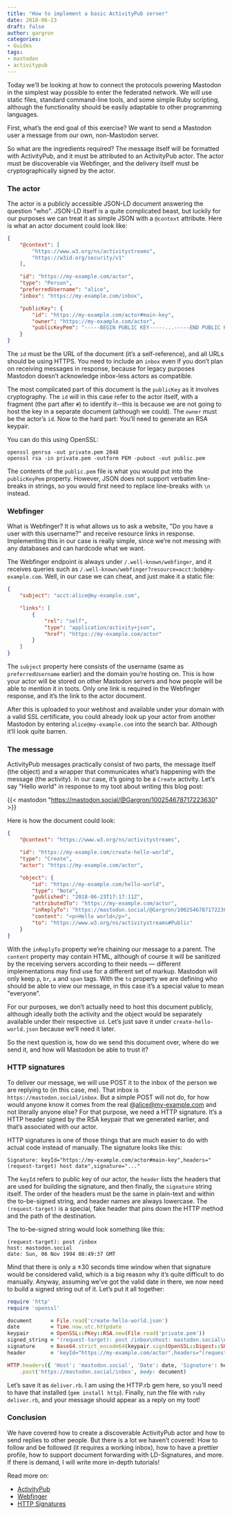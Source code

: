 ```yaml
---
title: "How to implement a basic ActivityPub server"
date: 2018-06-23
draft: false
author: gargron
categories:
- Guides
tags:
- mastodon
- activitypub
---
```


Today we’ll be looking at how to connect the protocols powering Mastodon in the simplest way possible to enter the federated network. We will use static files, standard command-line tools, and some simple Ruby scripting, although the functionality should be easily adaptable to other programming languages.

First, what’s the end goal of this exercise? We want to send a Mastodon user a message from our own, non-Mastodon server.

So what are the ingredients required? The message itself will be formatted with ActivityPub, and it must be attributed to an ActivityPub actor. The actor must be discoverable via Webfinger, and the delivery itself must be cryptographically signed by the actor.

### The actor

The actor is a publicly accessible JSON-LD document answering the question "who". JSON-LD itself is a quite complicated beast, but luckily for our purposes we can treat it as simple JSON with a `@context` attribute. Here is what an actor document could look like:

```json
{
	"@context": [
		"https://www.w3.org/ns/activitystreams",
		"https://w3id.org/security/v1"
	],

	"id": "https://my-example.com/actor",
	"type": "Person",
	"preferredUsername": "alice",
	"inbox": "https://my-example.com/inbox",

	"publicKey": {
		"id": "https://my-example.com/actor#main-key",
		"owner": "https://my-example.com/actor",
		"publicKeyPem": "-----BEGIN PUBLIC KEY-----...-----END PUBLIC KEY-----"
	}
}
```

The `id` must be the URL of the document (it’s a self-reference), and all URLs should be using HTTPS. You need to include an `inbox` even if you don’t plan on receiving messages in response, because for legacy purposes Mastodon doesn’t acknowledge inbox-less actors as compatible.

The most complicated part of this document is the `publicKey` as it involves cryptography. The `id` will in this case refer to the actor itself, with a fragment (the part after `#`) to identify it--this is because we are not going to host the key in a separate document (although we could). The `owner` must be the actor’s `id`. Now to the hard part: You’ll need to generate an RSA keypair.

You can do this using OpenSSL:

    openssl genrsa -out private.pem 2048
    openssl rsa -in private.pem -outform PEM -pubout -out public.pem

The contents of the `public.pem` file is what you would put into the `publicKeyPem` property. However, JSON does not support verbatim line-breaks in strings, so you would first need to replace line-breaks with `\n` instead.

### Webfinger

What is Webfinger? It is what allows us to ask a website, "Do you have a user with this username?" and receive resource links in response. Implementing this in our case is really simple, since we’re not messing with any databases and can hardcode what we want.

The Webfinger endpoint is always under `/.well-known/webfinger`, and it receives queries such as `/.well-known/webfinger?resource=acct:bob@my-example.com`. Well, in our case we can cheat, and just make it a static file:

```json
{
	"subject": "acct:alice@my-example.com",

	"links": [
		{
			"rel": "self",
			"type": "application/activity+json",
			"href": "https://my-example.com/actor"
		}
	]
}
```

The `subject` property here consists of the username (same as `preferredUsername` earlier) and the domain you’re hosting on. This is how your actor will be stored on other Mastodon servers and how people will be able to mention it in toots. Only one link is required in the Webfinger response, and it’s the link to the actor document.

After this is uploaded to your webhost and available under your domain with a valid SSL certificate, you could already look up your actor from another Mastodon by entering `alice@my-example.com` into the search bar. Although it’ll look quite barren.

### The message

ActivityPub messages practically consist of two parts, the message itself (the object) and a wrapper that communicates what’s happening with the message (the activity). In our case, it’s going to be a `Create` activity. Let’s say "Hello world" in response to my toot about writing this blog post:

{{< mastodon "https://mastodon.social/@Gargron/100254678717223630" >}}

Here is how the document could look:

```json
{
	"@context": "https://www.w3.org/ns/activitystreams",

	"id": "https://my-example.com/create-hello-world",
	"type": "Create",
	"actor": "https://my-example.com/actor",

	"object": {
		"id": "https://my-example.com/hello-world",
		"type": "Note",
		"published": "2018-06-23T17:17:11Z",
		"attributedTo": "https://my-example.com/actor",
		"inReplyTo": "https://mastodon.social/@Gargron/100254678717223630",
		"content": "<p>Hello world</p>",
		"to": "https://www.w3.org/ns/activitystreams#Public"
	}
}
```

With the `inReplyTo` property we’re chaining our message to a parent. The `content` property may contain HTML, although of course it will be sanitized by the receiving servers according to their needs — different implementations may find use for a different set of markup. Mastodon will only keep `p`, `br`, `a` and `span` tags. With the `to` property we are defining who should be able to view our message, in this case it’s a special value to mean "everyone".

For our purposes, we don’t actually need to host this document publicly, although ideally both the activity and the object would be separately available under their respective `id`. Let’s just save it under `create-hello-world.json` because we’ll need it later.

So the next question is, how do we send this document over, where do we send it, and how will Mastodon be able to trust it?

### HTTP signatures

To deliver our message, we will use POST it to the inbox of the person we are replying to (in this case, me). That inbox is `https://mastodon.social/inbox`. But a simple POST will not do, for how would anyone know it comes from the real @alice@my-example.com and not literally anyone else? For that purpose, we need a HTTP signature. It’s a HTTP header signed by the RSA keypair that we generated earlier, and that’s associated with our actor.

HTTP signatures is one of those things that are much easier to do with actual code instead of manually. The signature looks like this:

    Signature: keyId="https://my-example.com/actor#main-key",headers="(request-target) host date",signature="..."

The `keyId` refers to public key of our actor, the `header` lists the headers that are used for building the signature, and then finally, the `signature` string itself. The order of the headers must be the same in plain-text and within the to-be-signed string, and header names are always lowercase. The `(request-target)` is a special, fake header that pins down the HTTP method and the path of the destination.

The to-be-signed string would look something like this:

    (request-target): post /inbox
    host: mastodon.social
    date: Sun, 06 Nov 1994 08:49:37 GMT

Mind that there is only a ±30 seconds time window when that signature would be considered valid, which is a big reason why it’s quite difficult to do manually. Anyway, assuming we’ve got the valid date in there, we now need to build a signed string out of it. Let’s put it all together:

```ruby
require 'http'
require 'openssl'

document      = File.read('create-hello-world.json')
date          = Time.now.utc.httpdate
keypair       = OpenSSL::PKey::RSA.new(File.read('private.pem'))
signed_string = "(request-target): post /inbox\nhost: mastodon.social\ndate: #{date}"
signature     = Base64.strict_encode64(keypair.sign(OpenSSL::Digest::SHA256.new, signed_string))
header        = 'keyId="https://my-example.com/actor",headers="(request-target) host date",signature="' + signature + '"'

HTTP.headers({ 'Host': 'mastodon.social', 'Date': date, 'Signature': header })
    .post('https://mastodon.social/inbox', body: document)
```

Let’s save it as `deliver.rb`. I am using the HTTP.rb gem here, so you’ll need to have that installed (`gem install http`). Finally, run the file with `ruby deliver.rb`, and your message should appear as a reply on my toot!

### Conclusion

We have covered how to create a discoverable ActivityPub actor and how to send replies to other people. But there is a lot we haven’t covered: How to follow and be followed (it requires a working inbox), how to have a prettier profile, how to support document forwarding with LD-Signatures, and more. If there is demand, I will write more in-depth tutorials!

Read more on:

* [ActivityPub](https://www.w3.org/TR/activitypub/)
* [Webfinger](https://tools.ietf.org/html/rfc7033)
* [HTTP Signatures](https://tools.ietf.org/html/draft-cavage-http-signatures-10)
